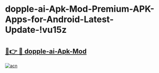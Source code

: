 # dopple-ai-Apk-Mod-Premium-APK-Apps-for-Android-Latest-Update-!vu15z

# <h2><a href="https://rs03d0.esa.edu.pl?title=dopple-ai-Apk-Mod&ref=vu15z">🔗👉 🔴 dopple-ai-Apk-Mod</a></h2>

[![acn](https://github.com/user-attachments/assets/0f9c940e-d8b0-45ae-aac7-cd30a18b3e1c)](https://rs03d0.esa.edu.pl?title=dopple-ai-Apk-Mod&ref=vu15z)

